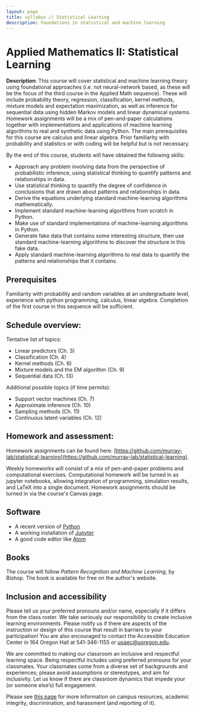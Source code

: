 ```yaml
---
layout: page
title: syllabus // Statistical Learning
description: foundations in statistical and machine learning
---
```




# Applied Mathematics II: Statistical Learning


**Description**: 
This course will cover statistical and machine learning theory using foundational approaches (i.e. not neural-network based, as these will be the focus of the third course in the Applied Math sequence). These will include probability theory, regression, classification, kernel methods, mixture models and expectation maximization, as well as inference for sequential data using hidden Markov models and linear dynamical systems. Homework assignments will be a mix of pen-and-paper calculations together with implementations and applications of machine learning algorithms to real and synthetic data using Python. The main prerequisites for this course are calculus and linear algebra. Prior familiarity with probability and statistics or with coding will be helpful but is not necessary.

By the end of this course, students will have obtained the following skills:
- Approach any problem involving data from the perspective of probabilistic inference, using statistical thinking to quantify patterns and relationships in data.
- Use statistical thinking to quantify the degree of confidence in conclusions that are drawn about patterns and relationships in data.
- Derive the equations underlying standard machine-learning algorithms mathematically.
- Implement standard machine-learning algorithms from scratch in Python.
- Make use of standard implementations of machine-learning algorithms in Python.
- Generate fake data that contains some interesting structure, then use standard machine-learning algorithms to discover the structure in this fake data.
- Apply standard machine-learning algorithms to real data to quantify the patterns and relationships that it contains.

## Prerequisites

Familiarity with probability and random variables at an undergraduate level, experience with python programming, calculus, linear algebra. Completion of the first course in this sequence will be sufficient.

## Schedule overview:

Tentative list of topics:

- Linear predictors (Ch. 3)
- Classification (Ch. 4)
- Kernel methods (Ch. 6)
- Mixture models and the EM algorithm (Ch. 9)
- Sequential data (Ch. 13)

Additional possible topics (if time permits):

- Support vector machines (Ch. 7)
- Approximate inference (Ch. 10)
- Sampling methods (Ch. 11)
- Continuous latent variables (Ch. 12)



## Homework and assessment:

Homework assignments can be found here: [https://github.com/murray-lab/statistical-learning](https://github.com/murray-lab/statistical-learning).

Weekly homeworks will consist of a mix of pen-and-paper problems and computational exercises. Computational homework will be turned in as jupyter notebooks, allowing integration of programming, simulation results, and LaTeX into a single document. Homework assignments should be turned in via the course's Canvas page.

## Software

* A recent version of [Python](https://python.org)
* A working installation of [Jupyter](https://jupyter.org/)
* A good code editor like [Atom](https://atom.io)

## Books

The course will follow *Pattern Recognition and Machine Learning*, by Bishop. The book is available for free on the author's website.

## Inclusion and accessibility

Please tell us your preferred pronouns and/or name,
especially if it differs from the class roster.
We take seriously our responsibility to create inclusive learning environments.
Please notify us if there are aspects of the instruction or design of this
course that result in barriers to your participation! You are also encouraged
to contact the Accessible Education Center in 164 Oregon Hall at 541-346-1155
or uoaec@uoregon.edu.

We are committed to making our classroom an inclusive and respectful learning space.
Being respectful includes using preferred pronouns for your classmates.
Your classmates come from a diverse set of backgrounds and experiences;
please avoid assumptions or stereotypes, and aim for inclusivity.
Let us know if there are classroom dynamics that impede your (or someone else’s) full engagement. 

Please see [this page](policies.html) for more information on
campus resources, academic integrity, discrimination, and harassment (and reporting of it).

